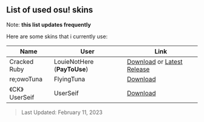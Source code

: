 ## List of used osu! skins

Note: **this list updates frequently**

Here are some skins that i currently use:

| Name | User | Link |
| ------------ | ------------ | ------------|
| Cracked Ruby | LouieNotHere (**PayToUse**) | [Download](https://drive.google.com/file/d/12up63rQyp7vVNbwOHwz-wgtihcVQIA_A/view) or [Latest Release](https://github.com/PayToUse/cracked-ruby/releases) |
| re;owoTuna | FlyingTuna | [Download](https://drive.google.com/file/d/1aSasEqkW6ZXQ4hs62dzl7xueUrGtxM6P/view?usp=drivesdk) |
| 《CK》UserSeif | UserSeif | [Download](https://drive.google.com/file/d/1gvVGW3OGhH38wEOAch8tRKyXJyOhTQMI/view?usp=drivesdk) |

> Last Updated: February 11, 2023
